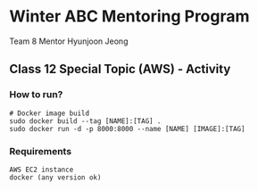 # Winter ABC Mentoring Program

Team 8 Mentor Hyunjoon Jeong

## Class 12 Special Topic (AWS) - Activity

### How to run?
~~~
# Docker image build
sudo docker build --tag [NAME]:[TAG] .
sudo docker run -d -p 8000:8000 --name [NAME] [IMAGE]:[TAG]
~~~

### Requirements
~~~
AWS EC2 instance
docker (any version ok)
~~~
